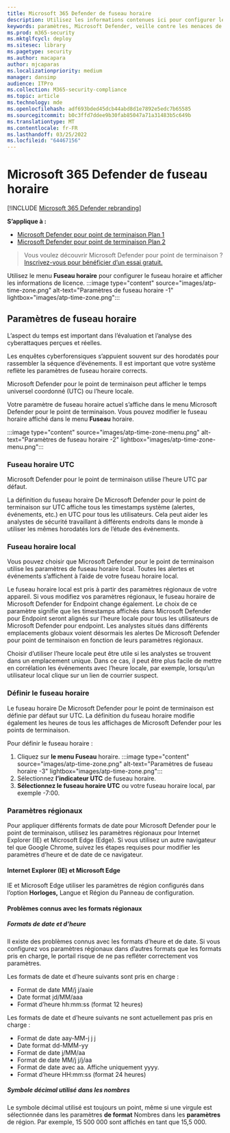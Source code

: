 ```yaml
---
title: Microsoft 365 Defender de fuseau horaire
description: Utilisez les informations contenues ici pour configurer les paramètres de fuseau Microsoft 365 Defender et afficher les informations de licence.
keywords: paramètres, Microsoft Defender, veille contre les menaces de cybersécurité, Microsoft Defender pour le point de terminaison, fuseau horaire, utc, heure locale, licence
ms.prod: m365-security
ms.mktglfcycl: deploy
ms.sitesec: library
ms.pagetype: security
ms.author: macapara
author: mjcaparas
ms.localizationpriority: medium
manager: dansimp
audience: ITPro
ms.collection: M365-security-compliance
ms.topic: article
ms.technology: mde
ms.openlocfilehash: adf693bded45dcb44abd8d1e7892e5edc7b65585
ms.sourcegitcommit: b0c3ffd7ddee9b30fab85047a71a31483b5c649b
ms.translationtype: MT
ms.contentlocale: fr-FR
ms.lasthandoff: 03/25/2022
ms.locfileid: "64467156"
---
```

# <a name="microsoft-365-defender-time-zone-settings"></a>Microsoft 365 Defender de fuseau horaire

[!INCLUDE [Microsoft 365 Defender rebranding](../../includes/microsoft-defender.md)]

**S’applique à :**
- [Microsoft Defender pour point de terminaison Plan 1](https://go.microsoft.com/fwlink/?linkid=2154037)
- [Microsoft Defender pour point de terminaison Plan 2](https://go.microsoft.com/fwlink/?linkid=2154037)


> Vous voulez découvrir Microsoft Defender pour point de terminaison ? [Inscrivez-vous pour bénéficier d’un essai gratuit.](https://signup.microsoft.com/create-account/signup?products=7f379fee-c4f9-4278-b0a1-e4c8c2fcdf7e&ru=https://aka.ms/MDEp2OpenTrial?ocid=docs-wdatp-settings-abovefoldlink)

Utilisez le menu **Fuseau horaire** pour configurer le fuseau horaire et afficher les informations de licence.
:::image type="content" source="images/atp-time-zone.png" alt-text="Paramètres de fuseau horaire -1" lightbox="images/atp-time-zone.png":::

## <a name="time-zone-settings"></a>Paramètres de fuseau horaire

L’aspect du temps est important dans l’évaluation et l’analyse des cyberattaques perçues et réelles.

Les enquêtes cyberforensiques s’appuient souvent sur des horodatés pour rassembler la séquence d’événements. Il est important que votre système reflète les paramètres de fuseau horaire corrects.

Microsoft Defender pour le point de terminaison peut afficher le temps universel coordonné (UTC) ou l’heure locale.

Votre paramètre de fuseau horaire actuel s’affiche dans le menu Microsoft Defender pour le point de terminaison. Vous pouvez modifier le fuseau horaire affiché dans le menu **Fuseau** horaire.

:::image type="content" source="images/atp-time-zone-menu.png" alt-text="Paramètres de fuseau horaire -2" lightbox="images/atp-time-zone-menu.png":::

### <a name="utc-time-zone"></a>Fuseau horaire UTC

Microsoft Defender pour le point de terminaison utilise l’heure UTC par défaut.

La définition du fuseau horaire De Microsoft Defender pour le point de terminaison sur UTC affiche tous les timestamps système (alertes, événements, etc.) en UTC pour tous les utilisateurs. Cela peut aider les analystes de sécurité travaillant à différents endroits dans le monde à utiliser les mêmes horodatés lors de l’étude des événements.

### <a name="local-time-zone"></a>Fuseau horaire local

Vous pouvez choisir que Microsoft Defender pour le point de terminaison utilise les paramètres de fuseau horaire local. Toutes les alertes et événements s’affichent à l’aide de votre fuseau horaire local.

Le fuseau horaire local est pris à partir des paramètres régionaux de votre appareil. Si vous modifiez vos paramètres régionaux, le fuseau horaire de Microsoft Defender for Endpoint change également. Le choix de ce paramètre signifie que les timestamps affichés dans Microsoft Defender pour Endpoint seront alignés sur l’heure locale pour tous les utilisateurs de Microsoft Defender pour endpoint. Les analystes situés dans différents emplacements globaux voient désormais les alertes De Microsoft Defender pour point de terminaison en fonction de leurs paramètres régionaux.

Choisir d’utiliser l’heure locale peut être utile si les analystes se trouvent dans un emplacement unique. Dans ce cas, il peut être plus facile de mettre en corrélation les événements avec l’heure locale, par exemple, lorsqu’un utilisateur local clique sur un lien de courrier suspect.

### <a name="set-the-time-zone"></a>Définir le fuseau horaire

Le fuseau horaire De Microsoft Defender pour le point de terminaison est définie par défaut sur UTC. La définition du fuseau horaire modifie également les heures de tous les affichages de Microsoft Defender pour les points de terminaison.

Pour définir le fuseau horaire :

1. Cliquez sur **le menu Fuseau** horaire.
   :::image type="content" source="images/atp-time-zone.png" alt-text="Paramètres de fuseau horaire -3" lightbox="images/atp-time-zone.png":::
1. Sélectionnez **l’indicateur UTC** de fuseau horaire.
1. **Sélectionnez le fuseau horaire UTC** ou votre fuseau horaire local, par exemple -7:00.

### <a name="regional-settings"></a>Paramètres régionaux

Pour appliquer différents formats de date pour Microsoft Defender pour le point de terminaison, utilisez les paramètres régionaux pour Internet Explorer (IE) et Microsoft Edge (Edge). Si vous utilisez un autre navigateur tel que Google Chrome, suivez les étapes requises pour modifier les paramètres d’heure et de date de ce navigateur. 

#### <a name="internet-explorer-ie-and-microsoft-edge"></a>Internet Explorer (IE) et Microsoft Edge

IE et Microsoft Edge utiliser les paramètres de  région configurés dans l’option **Horloges,** Langue et Région du Panneau de configuration. 

#### <a name="known-issues-with-regional-formats"></a>Problèmes connus avec les formats régionaux

##### <a name="date-and-time-formats"></a>Formats de date et d'heure

Il existe des problèmes connus avec les formats d’heure et de date. Si vous configurez vos paramètres régionaux dans d’autres formats que les formats pris en charge, le portail risque de ne pas refléter correctement vos paramètres.

Les formats de date et d’heure suivants sont pris en charge :

- Format de date MM/j j/aaie
- Date format jd/MM/aaa
- Format d’heure hh:mm:ss (format 12 heures)

Les formats de date et d’heure suivants ne sont actuellement pas pris en charge :

- Format de date aay-MM-j j j
- Date format dd-MMM-yy
- Format de date j/MM/aa
- Format de date MM/j j/j/aa
- Format de date avec aa. Affiche uniquement yyyy.
- Format d’heure HH:mm:ss (format 24 heures)

##### <a name="decimal-symbol-used-in-numbers"></a>Symbole décimal utilisé dans les nombres

Le symbole décimal utilisé est toujours un point, même si une virgule est sélectionnée dans les paramètres **de format** Nombres dans les **paramètres** de région. Par exemple, 15 500 000 sont affichés en tant que 15,5 000.
